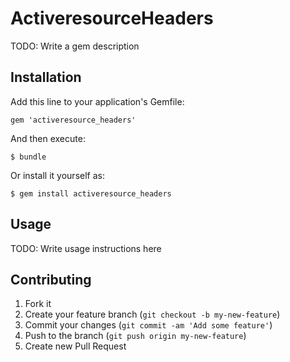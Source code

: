 # ActiveresourceHeaders

TODO: Write a gem description

## Installation

Add this line to your application's Gemfile:

    gem 'activeresource_headers'

And then execute:

    $ bundle

Or install it yourself as:

    $ gem install activeresource_headers

## Usage

TODO: Write usage instructions here

## Contributing

1. Fork it
2. Create your feature branch (`git checkout -b my-new-feature`)
3. Commit your changes (`git commit -am 'Add some feature'`)
4. Push to the branch (`git push origin my-new-feature`)
5. Create new Pull Request
